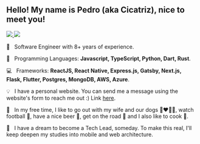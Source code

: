 ## Hello! My name is Pedro (aka Cicatriz), nice to meet you!

<p align="left">
  <a href="mailto:contato@cicatriz.dev" alt="Gmail " target="_blank" rel="noreferrer noopener">
    <img src="https://img.shields.io/badge/-Gmail-FF0000?style=flat-square&labelColor=FF0000&logo=gmail&logoColor=white&link=mailto:contato@cicatriz.dev" />
  </a>

  <a href="https://www.linkedin.com/in/pedro-c-mello/" alt="Linkedin" target="_blank" rel="noreferrer noopener">
    <img src="https://img.shields.io/badge/-Linkedin-0e76a8?style=flat-square&logo=Linkedin&logoColor=white&link=https://www.linkedin.com/in/pedro-c-mello/" />
  </a>
</p>  

<p align="left">
  💼 &nbsp; Software Engineer with 8+ years of experience.
</p>
<p align="left">
  🚀 &nbsp; Programming Languages: <strong>Javascript, TypeScript, Python, Dart, Rust</strong>.
</p>
<p align="left">
  💻 &nbsp; Frameworks: <strong>ReactJS, React Native, Express.js, Gatsby, Next.js, Flask, Flutter, Postgres, MongoDB, AWS, Azure</strong>.
</p>

<p align="left">
  💡 &nbsp; I have a personal website. You can send me a message using the website's form to reach me out :) Link <a href="https://cicatriz.dev" alt="personal web site" target="_blank" rel="noreferrer noopener">here</a>.
</p>
<p align="left">
  🍺 &nbsp; In my free time, I like to go out with my wife and our dogs 👩‍❤️‍👨🐶, watch football 🏈, have a nice beer 🍻, get on the road 🚗 and I also like to cook 🥣.
</p>
<p align="left">
  🧭 &nbsp; I have a dream to become a Tech Lead, someday. To make this real, I'll keep deepen my studies into mobile and web architecture.
</p>  
